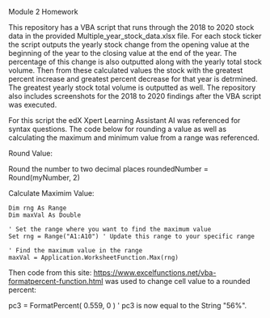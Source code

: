 Module 2 Homework

This repository has a VBA script that runs through the 2018 to 2020 stock data in the provided Multiple_year_stock_data.xlsx file. For each stock ticker the script outputs the yearly stock change from the opening value at the beginning of the year to the closing value at the end of the year. The percentage of this change is also outputted along with the yearly total stock volume. Then from  these calculated values the stock with the greatest percent increase and greatest percent decrease for that year is detrmined. The greatest yearly stock total volume is outputted as well. The repository also includes screenshots for the 2018 to 2020 findings after the VBA script was executed. 


For this script the edX Xpert Learning Assistant AI was referenced for syntax questions. The code below for rounding a value as well as calculating the maximum and minimum value from a range was referenced.

Round Value:

Round the number to two decimal places
    roundedNumber = Round(myNumber, 2)


Calculate Maximim Value:

    Dim rng As Range
    Dim maxVal As Double
    
    ' Set the range where you want to find the maximum value
    Set rng = Range("A1:A10") ' Update this range to your specific range
    
    ' Find the maximum value in the range
    maxVal = Application.WorksheetFunction.Max(rng)



Then code from this site: https://www.excelfunctions.net/vba-formatpercent-function.html was used to change cell value to a rounded percent:

pc3 = FormatPercent( 0.559, 0 )
' pc3 is now equal to the String "56%".
